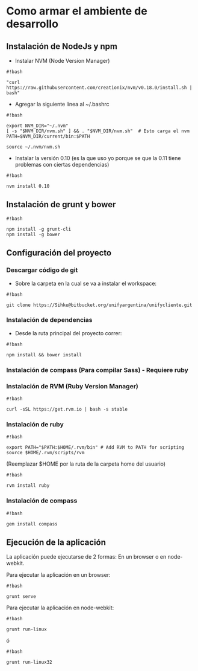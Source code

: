 # Como armar el ambiente de desarrollo #

## Instalación de NodeJs y npm ##

* Instalar NVM (Node Version Manager)

```
#!bash

"curl https://raw.githubusercontent.com/creationix/nvm/v0.18.0/install.sh | bash"
```

* Agregar la siguiente linea al ~/.bashrc

```
#!bash

export NVM_DIR="~/.nvm" 
[ -s "$NVM_DIR/nvm.sh" ] && . "$NVM_DIR/nvm.sh"  # Esto carga el nvm
PATH=$NVM_DIR/current/bin:$PATH

source ~/.nvm/nvm.sh
```

* Instalar la versión 0.10 (es la que uso yo porque se que la 0.11 tiene problemas con ciertas dependencias)

```
#!bash

nvm install 0.10
```

## Instalación de grunt y bower ##

```
#!bash

npm install -g grunt-cli
npm install -g bower
```

## Configuración del proyecto ##
### Descargar código de git ###
* Sobre la carpeta en la cual se va a instalar el workspace:


```
#!bash

git clone https://Sihke@bitbucket.org/unifyargentina/unifycliente.git

```

### Instalación de dependencias ###
* Desde la ruta principal del proyecto correr:

```
#!bash

npm install && bower install
```


### Instalación de compass (Para compilar Sass) - Requiere ruby ###
### Instalación de RVM (Ruby Version Manager) ###

```
#!bash

curl -sSL https://get.rvm.io | bash -s stable
```

### Instalación de ruby ###


```
#!bash

export PATH="$PATH:$HOME/.rvm/bin" # Add RVM to PATH for scripting
source $HOME/.rvm/scripts/rvm
```

(Reemplazar $HOME por la ruta de la carpeta home del usuario)


```
#!bash

rvm install ruby
```

### Instalación de compass ###


```
#!bash

gem install compass
```

## Ejecución de la aplicación ##
La aplicación puede ejecutarse de 2 formas: En un browser o en node-webkit.

Para ejecutar la aplicación en un browser:


```
#!bash

grunt serve
```

Para ejecutar la aplicación en node-webkit:

```
#!bash

grunt run-linux
```

ó

```
#!bash

grunt run-linux32
```